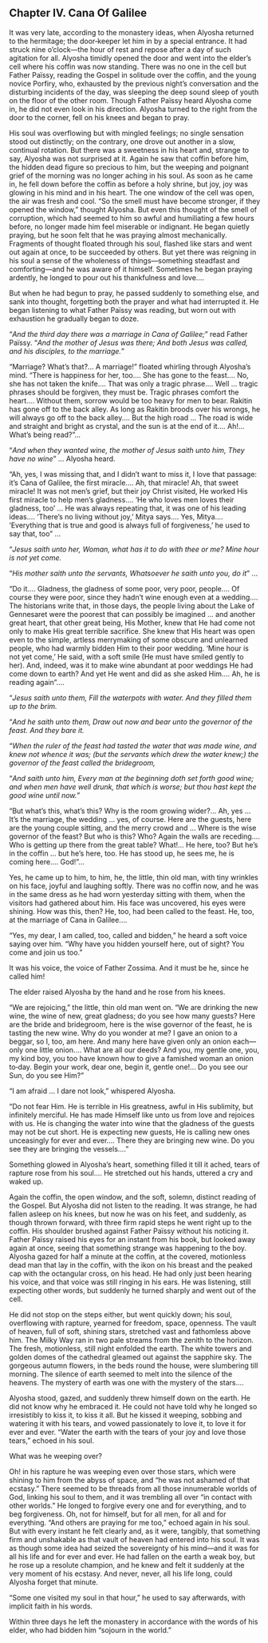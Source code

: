 ## Chapter IV. Cana Of Galilee


It was very late, according to the monastery ideas, when Alyosha returned
to the hermitage; the door‐keeper let him in by a special entrance. It had
struck nine o’clock—the hour of rest and repose after a day of such
agitation for all. Alyosha timidly opened the door and went into the
elder’s cell where his coffin was now standing. There was no one in the
cell but Father Païssy, reading the Gospel in solitude over the coffin,
and the young novice Porfiry, who, exhausted by the previous night’s
conversation and the disturbing incidents of the day, was sleeping the
deep sound sleep of youth on the floor of the other room. Though Father
Païssy heard Alyosha come in, he did not even look in his direction.
Alyosha turned to the right from the door to the corner, fell on his knees
and began to pray.

His soul was overflowing but with mingled feelings; no single sensation
stood out distinctly; on the contrary, one drove out another in a slow,
continual rotation. But there was a sweetness in his heart and, strange to
say, Alyosha was not surprised at it. Again he saw that coffin before him,
the hidden dead figure so precious to him, but the weeping and poignant
grief of the morning was no longer aching in his soul. As soon as he came
in, he fell down before the coffin as before a holy shrine, but joy, joy
was glowing in his mind and in his heart. The one window of the cell was
open, the air was fresh and cool. “So the smell must have become stronger,
if they opened the window,” thought Alyosha. But even this thought of the
smell of corruption, which had seemed to him so awful and humiliating a
few hours before, no longer made him feel miserable or indignant. He began
quietly praying, but he soon felt that he was praying almost mechanically.
Fragments of thought floated through his soul, flashed like stars and went
out again at once, to be succeeded by others. But yet there was reigning
in his soul a sense of the wholeness of things—something steadfast and
comforting—and he was aware of it himself. Sometimes he began praying
ardently, he longed to pour out his thankfulness and love....

But when he had begun to pray, he passed suddenly to something else, and
sank into thought, forgetting both the prayer and what had interrupted it.
He began listening to what Father Païssy was reading, but worn out with
exhaustion he gradually began to doze.

“_And the third day there was a marriage in Cana of Galilee;_” read Father
Païssy. “_And the mother of Jesus was there; And both Jesus was called,
and his disciples, to the marriage._”

“Marriage? What’s that?... A marriage!” floated whirling through Alyosha’s
mind. “There is happiness for her, too.... She has gone to the feast....
No, she has not taken the knife.... That was only a tragic phrase.... Well
... tragic phrases should be forgiven, they must be. Tragic phrases
comfort the heart.... Without them, sorrow would be too heavy for men to
bear. Rakitin has gone off to the back alley. As long as Rakitin broods
over his wrongs, he will always go off to the back alley.... But the high
road ... The road is wide and straight and bright as crystal, and the sun
is at the end of it.... Ah!... What’s being read?”...

“_And when they wanted wine, the mother of Jesus saith unto him, They have
no wine_” ... Alyosha heard.

“Ah, yes, I was missing that, and I didn’t want to miss it, I love that
passage: it’s Cana of Galilee, the first miracle.... Ah, that miracle! Ah,
that sweet miracle! It was not men’s grief, but their joy Christ visited,
He worked His first miracle to help men’s gladness.... ‘He who loves men
loves their gladness, too’ ... He was always repeating that, it was one of
his leading ideas.... ‘There’s no living without joy,’ Mitya says.... Yes,
Mitya.... ‘Everything that is true and good is always full of
forgiveness,’ he used to say that, too” ...

“_Jesus saith unto her, Woman, what has it to do with thee or me? Mine
hour is not yet come._

“_His mother saith unto the servants, Whatsoever he saith unto you, do
it_” ...

“Do it.... Gladness, the gladness of some poor, very poor, people.... Of
course they were poor, since they hadn’t wine enough even at a wedding....
The historians write that, in those days, the people living about the Lake
of Gennesaret were the poorest that can possibly be imagined ... and
another great heart, that other great being, His Mother, knew that He had
come not only to make His great terrible sacrifice. She knew that His
heart was open even to the simple, artless merrymaking of some obscure and
unlearned people, who had warmly bidden Him to their poor wedding. ‘Mine
hour is not yet come,’ He said, with a soft smile (He must have smiled
gently to her). And, indeed, was it to make wine abundant at poor weddings
He had come down to earth? And yet He went and did as she asked Him....
Ah, he is reading again”....

“_Jesus saith unto them, Fill the waterpots with water. And they filled
them up to the brim._

“_And he saith unto them, Draw out now and bear unto the governor of the
feast. And they bare it._

“_When the ruler of the feast had tasted the water that was made wine, and
knew not whence it was; (but the servants which drew the water knew;) the
governor of the feast called the bridegroom,_

“_And saith unto him, Every man at the beginning doth set forth good wine;
and when men have well drunk, that which is worse; but thou hast kept the
good wine until now._”

“But what’s this, what’s this? Why is the room growing wider?... Ah, yes
... It’s the marriage, the wedding ... yes, of course. Here are the
guests, here are the young couple sitting, and the merry crowd and ...
Where is the wise governor of the feast? But who is this? Who? Again the
walls are receding.... Who is getting up there from the great table?
What!... He here, too? But he’s in the coffin ... but he’s here, too. He
has stood up, he sees me, he is coming here.... God!”...

Yes, he came up to him, to him, he, the little, thin old man, with tiny
wrinkles on his face, joyful and laughing softly. There was no coffin now,
and he was in the same dress as he had worn yesterday sitting with them,
when the visitors had gathered about him. His face was uncovered, his eyes
were shining. How was this, then? He, too, had been called to the feast.
He, too, at the marriage of Cana in Galilee....

“Yes, my dear, I am called, too, called and bidden,” he heard a soft voice
saying over him. “Why have you hidden yourself here, out of sight? You
come and join us too.”

It was his voice, the voice of Father Zossima. And it must be he, since he
called him!

The elder raised Alyosha by the hand and he rose from his knees.

“We are rejoicing,” the little, thin old man went on. “We are drinking the
new wine, the wine of new, great gladness; do you see how many guests?
Here are the bride and bridegroom, here is the wise governor of the feast,
he is tasting the new wine. Why do you wonder at me? I gave an onion to a
beggar, so I, too, am here. And many here have given only an onion
each—only one little onion.... What are all our deeds? And you, my gentle
one, you, my kind boy, you too have known how to give a famished woman an
onion to‐day. Begin your work, dear one, begin it, gentle one!... Do you
see our Sun, do you see Him?”

“I am afraid ... I dare not look,” whispered Alyosha.

“Do not fear Him. He is terrible in His greatness, awful in His sublimity,
but infinitely merciful. He has made Himself like unto us from love and
rejoices with us. He is changing the water into wine that the gladness of
the guests may not be cut short. He is expecting new guests, He is calling
new ones unceasingly for ever and ever.... There they are bringing new
wine. Do you see they are bringing the vessels....”

Something glowed in Alyosha’s heart, something filled it till it ached,
tears of rapture rose from his soul.... He stretched out his hands,
uttered a cry and waked up.

Again the coffin, the open window, and the soft, solemn, distinct reading
of the Gospel. But Alyosha did not listen to the reading. It was strange,
he had fallen asleep on his knees, but now he was on his feet, and
suddenly, as though thrown forward, with three firm rapid steps he went
right up to the coffin. His shoulder brushed against Father Païssy without
his noticing it. Father Païssy raised his eyes for an instant from his
book, but looked away again at once, seeing that something strange was
happening to the boy. Alyosha gazed for half a minute at the coffin, at
the covered, motionless dead man that lay in the coffin, with the ikon on
his breast and the peaked cap with the octangular cross, on his head. He
had only just been hearing his voice, and that voice was still ringing in
his ears. He was listening, still expecting other words, but suddenly he
turned sharply and went out of the cell.

He did not stop on the steps either, but went quickly down; his soul,
overflowing with rapture, yearned for freedom, space, openness. The vault
of heaven, full of soft, shining stars, stretched vast and fathomless
above him. The Milky Way ran in two pale streams from the zenith to the
horizon. The fresh, motionless, still night enfolded the earth. The white
towers and golden domes of the cathedral gleamed out against the sapphire
sky. The gorgeous autumn flowers, in the beds round the house, were
slumbering till morning. The silence of earth seemed to melt into the
silence of the heavens. The mystery of earth was one with the mystery of
the stars....

Alyosha stood, gazed, and suddenly threw himself down on the earth. He did
not know why he embraced it. He could not have told why he longed so
irresistibly to kiss it, to kiss it all. But he kissed it weeping, sobbing
and watering it with his tears, and vowed passionately to love it, to love
it for ever and ever. “Water the earth with the tears of your joy and love
those tears,” echoed in his soul.

What was he weeping over?

Oh! in his rapture he was weeping even over those stars, which were
shining to him from the abyss of space, and “he was not ashamed of that
ecstasy.” There seemed to be threads from all those innumerable worlds of
God, linking his soul to them, and it was trembling all over “in contact
with other worlds.” He longed to forgive every one and for everything, and
to beg forgiveness. Oh, not for himself, but for all men, for all and for
everything. “And others are praying for me too,” echoed again in his soul.
But with every instant he felt clearly and, as it were, tangibly, that
something firm and unshakable as that vault of heaven had entered into his
soul. It was as though some idea had seized the sovereignty of his
mind—and it was for all his life and for ever and ever. He had fallen on
the earth a weak boy, but he rose up a resolute champion, and he knew and
felt it suddenly at the very moment of his ecstasy. And never, never, all
his life long, could Alyosha forget that minute.

“Some one visited my soul in that hour,” he used to say afterwards, with
implicit faith in his words.

Within three days he left the monastery in accordance with the words of
his elder, who had bidden him “sojourn in the world.”





